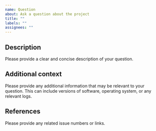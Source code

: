 ```yaml
---
name: Question
about: Ask a question about the project
title: ""
labels: ""
assignees: ""
---
```


## Description

Please provide a clear and concise description of your question.

## Additional context

Please provide any additional information that may be relevant to your question. This can include versions of software, operating system, or any relevant logs.

## References

Please provide any related issue numbers or links.

